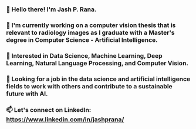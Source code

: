 ### 👋 Hello there! I'm Jash P. Rana.
### 🌱 I'm currently working on a computer vision thesis that is relevant to radiology images as I graduate with a Master's degree in Computer Science - Artificial Intelligence.
### 👀 Interested in Data Science, Machine Learning, Deep Learning, Natural Language Processing, and Computer Vision.
### 👯 Looking for a job in the data science and artificial intelligence fields to work with others and contribute to a sustainable future with AI.
### 📫 Let's connect on LinkedIn: https://www.linkedin.com/in/jashprana/
<!--
**jashrana/jashrana** is a ✨ _special_ ✨ repository because its `README.md` (this file) appears on your GitHub profile.

Here are some ideas to get you started:

- 🔭 I’m currently working on ...
- 🌱 I’m currently learning ...
- 👯 I’m looking to collaborate on ...
- 🤔 I’m looking for help with ...
- 💬 Ask me about ...
- 📫 How to reach me: ...
- 😄 Pronouns: ...
- ⚡ Fun fact: ...
-->
